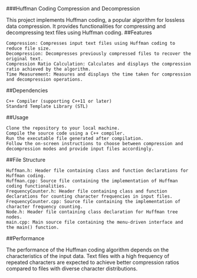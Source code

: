 ###Huffman Coding Compression and Decompression

This project implements Huffman coding, a popular algorithm for lossless data compression. It provides functionalities for compressing and decompressing text files using Huffman coding.
##Features

    Compression: Compresses input text files using Huffman coding to reduce file size.
    Decompression: Decompresses previously compressed files to recover the original text.
    Compression Ratio Calculation: Calculates and displays the compression ratio achieved by the algorithm.
    Time Measurement: Measures and displays the time taken for compression and decompression operations.

##Dependencies

    C++ Compiler (supporting C++11 or later)
    Standard Template Library (STL)

##Usage

    Clone the repository to your local machine.
    Compile the source code using a C++ compiler.
    Run the executable file generated after compilation.
    Follow the on-screen instructions to choose between compression and decompression modes and provide input files accordingly.

##File Structure

    Huffman.h: Header file containing class and function declarations for Huffman coding.
    Huffman.cpp: Source file containing the implementation of Huffman coding functionalities.
    FrequencyCounter.h: Header file containing class and function declarations for counting character frequencies in input files.
    FrequencyCounter.cpp: Source file containing the implementation of character frequency counting.
    Node.h: Header file containing class declaration for Huffman tree nodes.
    main.cpp: Main source file containing the menu-driven interface and the main() function.

##Performance

The performance of the Huffman coding algorithm depends on the characteristics of the input data. Text files with a high frequency of repeated characters are expected to achieve better compression ratios compared to files with diverse character distributions.